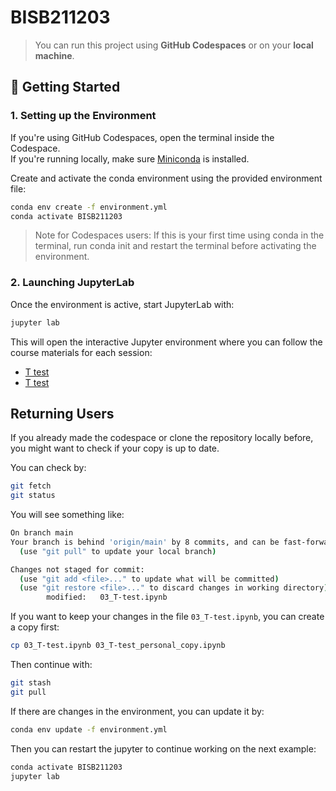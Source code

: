 # BISB211203

> You can run this project using **GitHub Codespaces** or on your **local machine**.

## 🚀 Getting Started

### 1. Setting up the Environment

If you're using GitHub Codespaces, open the terminal inside the Codespace.  
If you're running locally, make sure [Miniconda](https://docs.conda.io/en/latest/miniconda.html) is installed.

Create and activate the conda environment using the provided environment file:

```bash
conda env create -f environment.yml
conda activate BISB211203
```
> Note for Codespaces users: If this is your first time using conda in the terminal, run conda init and restart the terminal before activating the environment.

### 2. Launching JupyterLab
Once the environment is active, start JupyterLab with:
```bash
jupyter lab
```

This will open the interactive Jupyter environment where you can follow the course materials for each session:
- [T test](03_T-test.ipynb)
- [T test](04_ANOVA.ipynb)

## Returning Users

If you already made the codespace or clone the repository locally before, you might want to check if your copy is up to date.

You can check by:

```bash
git fetch
git status
```

You will see something like:

```bash
On branch main
Your branch is behind 'origin/main' by 8 commits, and can be fast-forwarded.
  (use "git pull" to update your local branch)

Changes not staged for commit:
  (use "git add <file>..." to update what will be committed)
  (use "git restore <file>..." to discard changes in working directory)
        modified:   03_T-test.ipynb
```

If you want to keep your changes in the file `03_T-test.ipynb`, you can create a copy first:

```bash
cp 03_T-test.ipynb 03_T-test_personal_copy.ipynb
```

Then continue with:

```bash
git stash
git pull
```

If there are changes in the environment, you can update it by:

```bash
conda env update -f environment.yml 
```

Then you can restart the jupyter to continue working on the next example:

```bash
conda activate BISB211203
jupyter lab
```
